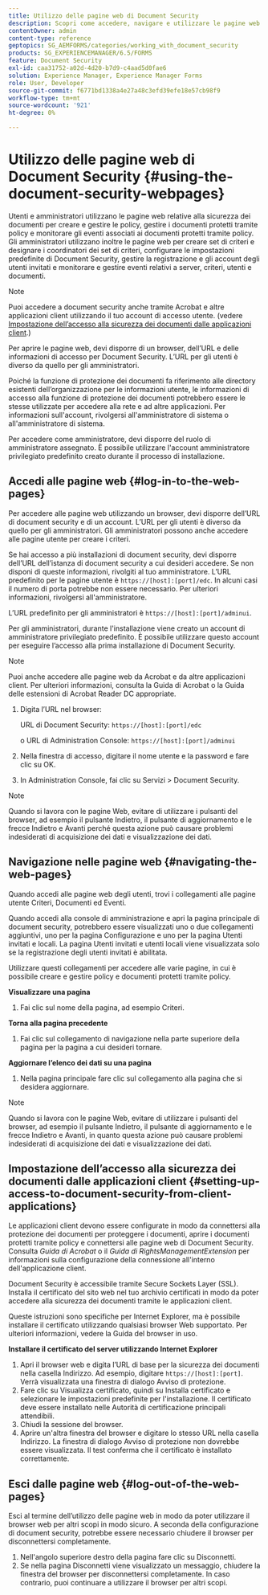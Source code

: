 ```yaml
---
title: Utilizzo delle pagine web di Document Security
description: Scopri come accedere, navigare e utilizzare le pagine web di document security.
contentOwner: admin
content-type: reference
geptopics: SG_AEMFORMS/categories/working_with_document_security
products: SG_EXPERIENCEMANAGER/6.5/FORMS
feature: Document Security
exl-id: caa31752-a02d-4d20-b7d9-c4aad5d0fae6
solution: Experience Manager, Experience Manager Forms
role: User, Developer
source-git-commit: f6771bd1338a4e27a48c3efd39efe18e57cb98f9
workflow-type: tm+mt
source-wordcount: '921'
ht-degree: 0%

---
```


# Utilizzo delle pagine web di Document Security {#using-the-document-security-webpages}

Utenti e amministratori utilizzano le pagine web relative alla sicurezza dei documenti per creare e gestire le policy, gestire i documenti protetti tramite policy e monitorare gli eventi associati ai documenti protetti tramite policy. Gli amministratori utilizzano inoltre le pagine web per creare set di criteri e designare i coordinatori dei set di criteri, configurare le impostazioni predefinite di Document Security, gestire la registrazione e gli account degli utenti invitati e monitorare e gestire eventi relativi a server, criteri, utenti e documenti.

>[!NOTE]
>
>Puoi accedere a document security anche tramite Acrobat e altre applicazioni client utilizzando il tuo account di accesso utente. (vedere [Impostazione dell’accesso alla sicurezza dei documenti dalle applicazioni client](using-document-security-web-pages.md#setting-up-access-to-document-security-from-client-applications).)

Per aprire le pagine web, devi disporre di un browser, dell’URL e delle informazioni di accesso per Document Security. L’URL per gli utenti è diverso da quello per gli amministratori.

Poiché la funzione di protezione dei documenti fa riferimento alle directory esistenti dell’organizzazione per le informazioni utente, le informazioni di accesso alla funzione di protezione dei documenti potrebbero essere le stesse utilizzate per accedere alla rete e ad altre applicazioni. Per informazioni sull&#39;account, rivolgersi all&#39;amministratore di sistema o all&#39;amministratore di sistema.

Per accedere come amministratore, devi disporre del ruolo di amministratore assegnato. È possibile utilizzare l&#39;account amministratore privilegiato predefinito creato durante il processo di installazione.

## Accedi alle pagine web {#log-in-to-the-web-pages}

Per accedere alle pagine web utilizzando un browser, devi disporre dell’URL di document security e di un account. L’URL per gli utenti è diverso da quello per gli amministratori. Gli amministratori possono anche accedere alle pagine utente per creare i criteri.

Se hai accesso a più installazioni di document security, devi disporre dell’URL dell’istanza di document security a cui desideri accedere. Se non disponi di queste informazioni, rivolgiti al tuo amministratore. L’URL predefinito per le pagine utente è `https://[host]:[port]/edc`. In alcuni casi il numero di porta potrebbe non essere necessario. Per ulteriori informazioni, rivolgersi all&#39;amministratore.

L’URL predefinito per gli amministratori è `https://[host]:[port]/adminui`.

Per gli amministratori, durante l&#39;installazione viene creato un account di amministratore privilegiato predefinito. È possibile utilizzare questo account per eseguire l’accesso alla prima installazione di Document Security.

>[!NOTE]
>
>Puoi anche accedere alle pagine web da Acrobat e da altre applicazioni client. Per ulteriori informazioni, consulta la Guida di Acrobat o la Guida delle estensioni di Acrobat Reader DC appropriate.

1. Digita l’URL nel browser:

   URL di Document Security: `https://[host]:[port]/edc`

   o URL di Administration Console: `https://[host]:[port]/adminui`

1. Nella finestra di accesso, digitare il nome utente e la password e fare clic su OK.
1. In Administration Console, fai clic su Servizi > Document Security.

>[!NOTE]
>
>Quando si lavora con le pagine Web, evitare di utilizzare i pulsanti del browser, ad esempio il pulsante Indietro, il pulsante di aggiornamento e le frecce Indietro e Avanti perché questa azione può causare problemi indesiderati di acquisizione dei dati e visualizzazione dei dati.

## Navigazione nelle pagine web {#navigating-the-web-pages}

Quando accedi alle pagine web degli utenti, trovi i collegamenti alle pagine utente Criteri, Documenti ed Eventi.

Quando accedi alla console di amministrazione e apri la pagina principale di document security, potrebbero essere visualizzati uno o due collegamenti aggiuntivi, uno per la pagina Configurazione e uno per la pagina Utenti invitati e locali. La pagina Utenti invitati e utenti locali viene visualizzata solo se la registrazione degli utenti invitati è abilitata.

Utilizzare questi collegamenti per accedere alle varie pagine, in cui è possibile creare e gestire policy e documenti protetti tramite policy.

**Visualizzare una pagina**

1. Fai clic sul nome della pagina, ad esempio Criteri.

**Torna alla pagina precedente**

1. Fai clic sul collegamento di navigazione nella parte superiore della pagina per la pagina a cui desideri tornare.

**Aggiornare l’elenco dei dati su una pagina**

1. Nella pagina principale fare clic sul collegamento alla pagina che si desidera aggiornare.

>[!NOTE]
>
>Quando si lavora con le pagine Web, evitare di utilizzare i pulsanti del browser, ad esempio il pulsante Indietro, il pulsante di aggiornamento e le frecce Indietro e Avanti, in quanto questa azione può causare problemi indesiderati di acquisizione dei dati e visualizzazione dei dati.

## Impostazione dell’accesso alla sicurezza dei documenti dalle applicazioni client {#setting-up-access-to-document-security-from-client-applications}

Le applicazioni client devono essere configurate in modo da connettersi alla protezione dei documenti per proteggere i documenti, aprire i documenti protetti tramite policy e connettersi alle pagine web di Document Security. Consulta *Guida di Acrobat* o il *Guida di RightsManagementExtension* per informazioni sulla configurazione della connessione all&#39;interno dell&#39;applicazione client.

Document Security è accessibile tramite Secure Sockets Layer (SSL). Installa il certificato del sito web nel tuo archivio certificati in modo da poter accedere alla sicurezza dei documenti tramite le applicazioni client.

<!-- Fix broken link See Configuring SSL for information on SSL.-->

Queste istruzioni sono specifiche per Internet Explorer, ma è possibile installare il certificato utilizzando qualsiasi browser Web supportato. Per ulteriori informazioni, vedere la Guida del browser in uso.

**Installare il certificato del server utilizzando Internet Explorer**

1. Apri il browser web e digita l’URL di base per la sicurezza dei documenti nella casella Indirizzo. Ad esempio, digitare `https://[host]:[port]`. Verrà visualizzata una finestra di dialogo Avviso di protezione.
1. Fare clic su Visualizza certificato, quindi su Installa certificato e selezionare le impostazioni predefinite per l&#39;installazione. Il certificato deve essere installato nelle Autorità di certificazione principali attendibili.
1. Chiudi la sessione del browser.
1. Aprire un&#39;altra finestra del browser e digitare lo stesso URL nella casella Indirizzo. La finestra di dialogo Avviso di protezione non dovrebbe essere visualizzata. Il test conferma che il certificato è installato correttamente.

## Esci dalle pagine web {#log-out-of-the-web-pages}

Esci al termine dell’utilizzo delle pagine web in modo da poter utilizzare il browser web per altri scopi in modo sicuro. A seconda della configurazione di document security, potrebbe essere necessario chiudere il browser per disconnettersi completamente.

1. Nell&#39;angolo superiore destro della pagina fare clic su Disconnetti.
1. Se nella pagina Disconnetti viene visualizzato un messaggio, chiudere la finestra del browser per disconnettersi completamente. In caso contrario, puoi continuare a utilizzare il browser per altri scopi.
